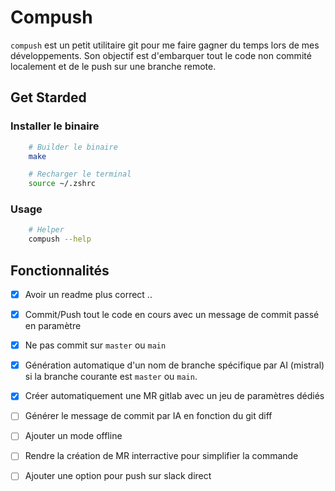 # Compush

`compush` est un petit utilitaire git pour me faire gagner du temps lors de mes développements.
Son objectif est d'embarquer tout le code non commité localement et de le push sur une branche remote.

## Get Starded

### Installer le binaire

```sh
    # Builder le binaire
    make

    # Recharger le terminal
    source ~/.zshrc
```

### Usage

```sh
    # Helper
    compush --help
```

## Fonctionnalités

* [x] Avoir un readme plus correct ..
* [x] Commit/Push tout le code en cours avec un message de commit passé en paramètre
* [x] Ne pas commit sur `master` ou `main`
* [x] Génération automatique d'un nom de branche spécifique par AI (mistral) si la branche courante est `master` ou `main`.
* [x] Créer automatiquement une MR gitlab avec un jeu de paramètres dédiés
* [ ] Générer le message de commit par IA en fonction du git diff
* [ ] Ajouter un mode offline
* [ ] Rendre la création de MR interractive pour simplifier la commande
* [ ] Ajouter une option pour push sur slack direct

